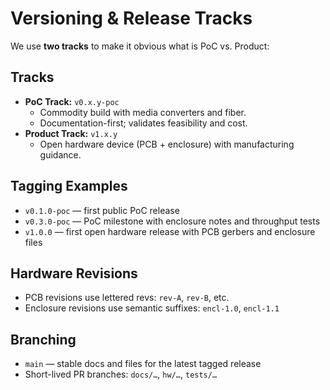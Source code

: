 # Versioning & Release Tracks

We use **two tracks** to make it obvious what is PoC vs. Product:

## Tracks
- **PoC Track:** `v0.x.y-poc`
  - Commodity build with media converters and fiber.
  - Documentation-first; validates feasibility and cost.
- **Product Track:** `v1.x.y`
  - Open hardware device (PCB + enclosure) with manufacturing guidance.

## Tagging Examples
- `v0.1.0-poc` — first public PoC release
- `v0.3.0-poc` — PoC milestone with enclosure notes and throughput tests
- `v1.0.0` — first open hardware release with PCB gerbers and enclosure files

## Hardware Revisions
- PCB revisions use lettered revs: `rev-A`, `rev-B`, etc.
- Enclosure revisions use semantic suffixes: `encl-1.0`, `encl-1.1`

## Branching
- `main` — stable docs and files for the latest tagged release
- Short-lived PR branches: `docs/…`, `hw/…`, `tests/…`
